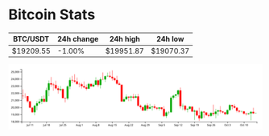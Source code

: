 # Bitcoin Stats

BTC/USDT|24h change|24h high|24h low|
|---|---|---|---|
|$19209.55|-1.00%|$19951.87|$19070.37|

<img src="./chart.svg">
